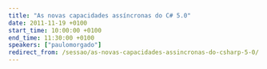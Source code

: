 ```yaml
---
title: "As novas capacidades assíncronas do C# 5.0"
date: 2011-11-19 +0100
start_time: 10:00:00 +0100
end_time: 11:30:00 +0100
speakers: ["paulomorgado"]
redirect_from: /sessao/as-novas-capacidades-assincronas-do-csharp-5-0/
---
```

